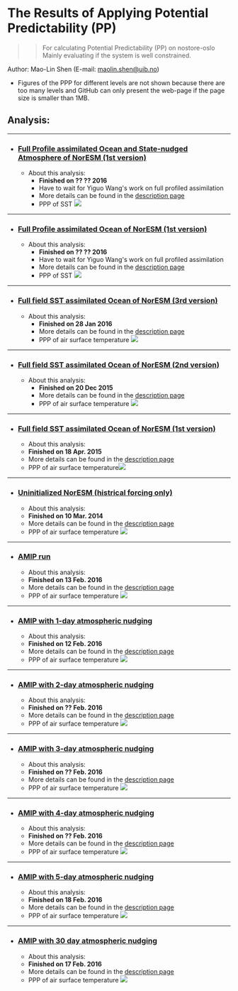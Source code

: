 
The Results of Applying Potential Predictability (PP)
==========
>> For calculating Potential Predictability (PP) on nostore-oslo 
>> Mainly evaluating if the system is well constrained. 

Author: Mao-Lin Shen (E-mail: maolin.shen@uib.no)

  * Figures of the PPP for different levels are not shown because there are too many levels and GitHub can only present the web-page if the page size is smaller than 1MB.

## Analysis:
--------------------------------------
* ### [Full Profile assimilated Ocean and State-nudged Atmosphere of NorESM (1st version)](docs/FrontPage_FF_ini_try.md)

  * About this analysis:
    * __Finished on ?? ?? 2016__
    * Have to wait for Yiguo Wang's work on full profiled assimilation
    * More details can be found in the [description page](docs/FrontPage_FF_ini_try.md)
    * PPP of SST ![](figures/FFSSTwiNudA_ini_1st_try/PPP_PPP-08.cam2.h0.SST.png)

--------------------------------------
* ### [Full Profile assimilated Ocean of NorESM (1st version)](docs/FrontPage.markdown)

  * About this analysis:
    * __Finished on ?? ?? 2016__
    * Have to wait for Yiguo Wang's work on full profiled assimilation
    * More details can be found in the [description page](docs/FrontPage.markdown)
    * PPP of SST ![](figures/FFSSTwiNudA_ini_1st_try/PPP_PPP-08.cam2.h0.SST.png)

--------------------------------------
* ### [Full field SST assimilated Ocean of NorESM (3rd version)](docs/FrontPage_FF_3rd_try.markdown)

  * About this analysis:
    * __Finished on 28 Jan 2016__
    * More details can be found in the [description page](docs/FrontPage_FF_3rd_try.markdown)
    * PPP of air surface temperature [![](figures/FF_3rd_try/PPP_atm/PPP_All_G04.cam2.h0.TS.png)](docs/FrontPage_FF_3rd_try.markdown)


--------------------------------------
* ### [Full field SST assimilated Ocean of NorESM (2nd version)](docs/FrontPage_FF_2nd_try.markdown)

  * About this analysis:
    * __Finished on 20 Dec 2015__
    * More details can be found in the [description page](docs/FrontPage_FF_2nd_try.markdown)
    * PPP of air surface temperature [![](figures/FF_ini_2nd_try/PPP_atm/PPP_All_G04.cam2.h0.TS.png)](docs/FrontPage_FF_2nd_try.markdown)

--------------------------------------
* ### [Full field SST assimilated Ocean of NorESM (1st version)](docs/FrontPage_FF_ini_try.markdown)

  * About this analysis:
   * __Finished on 18 Apr. 2015__
   * More details can be found in the [description page](docs/FrontPage_FF_ini_try.markdown)
   * PPP of  air surface temperature[![](figures/FF_ini_try/PPP_atm/PPP_All_G04.cam2.h0.TS.png)](docs/FrontPage_FF_ini_try.markdown)

--------------------------------------
* ### [Uninitialized NorESM (histrical forcing only)](docs/FrontPage_Historical_forcing_ens.markdown)

  * About this analysis:
   * __Finished on 10 Mar. 2014__
   * More details can be found in the [description page](docs/FrontPage_Historical_forcing_ens.markdown)
   * PPP of air surface temperature [![](figures/Historical_forcing_ens/PPP_atm/PPP_All_G04.cam2.h0.TS.png)](docs/FrontPage_Historical_forcing_ens.markdown)


--------------------------------------
* ### [AMIP run](docs/FrontPage_normal_AMIP.markdown)

  * About this analysis:
   * __Finished on 13 Feb. 2016__
   * More details can be found in the [description page](docs/FrontPage_normal_AMIP.markdown)
   * PPP of air surface temperature [![](figures/normal_AMIP/PPP_atm/PPP_All_G04.cam2.h0.TS.png)](docs/FrontPage_normal_AMIP.markdown)

--------------------------------------
* ### [AMIP with 1-day atmospheric nudging](docs/FrontPage_n01d_AMIP.markdown)

  * About this analysis:
   * __Finished on 12 Feb. 2016__
   * More details can be found in the [description page](docs/FrontPage_n01d_AMIP.markdown)
   * PPP of air surface temperature [![](figures/n01d_AMIP/PPP_atm/PPP_All_G04.cam2.h0.TS.png)](docs/FrontPage_n01d_AMIP.markdown)



--------------------------------------
* ### [AMIP with 2-day atmospheric nudging](docs/FrontPage_n02d_AMIP.markdown)

  * About this analysis:
   * __Finished on ?? Feb. 2016__
   * More details can be found in the [description page](docs/FrontPage_n02d_AMIP.markdown)
   * PPP of air surface temperature [![](figures/n02d_AMIP/PPP_atm/PPP_All_G04.cam2.h0.TS.png)](docs/FrontPage_n02d_AMIP.markdown)


--------------------------------------
* ### [AMIP with 3-day atmospheric nudging](docs/FrontPage_n03d_AMIP.markdown)

  * About this analysis:
   * __Finished on ?? Feb. 2016__
   * More details can be found in the [description page](docs/FrontPage_n03d_AMIP.markdown)
   * PPP of air surface temperature [![](figures/n03d_AMIP/PPP_atm/PPP_All_G04.cam2.h0.TS.png)](docs/FrontPage_n03d_AMIP.markdown)


--------------------------------------
* ### [AMIP with 4-day atmospheric nudging](docs/FrontPage_n04d_AMIP.markdown)

  * About this analysis:
   * __Finished on ?? Feb. 2016__
   * More details can be found in the [description page](docs/FrontPage_n04d_AMIP.markdown)
   * PPP of air surface temperature [![](figures/n04d_AMIP/PPP_atm/PPP_All_G04.cam2.h0.TS.png)](docs/FrontPage_n04d_AMIP.markdown)


--------------------------------------
* ### [AMIP with 5-day atmospheric nudging](docs/FrontPage_n05d_AMIP.markdown)

  * About this analysis:
   * __Finished on 18 Feb. 2016__
   * More details can be found in the [description page](docs/FrontPage_n05d_AMIP.markdown)
   * PPP of air surface temperature [![](figures/n05d_AMIP/PPP_atm/PPP_All_G04.cam2.h0.TS.png)](docs/FrontPage_n05d_AMIP.markdown)


--------------------------------------
* ### [AMIP with 30 day atmospheric nudging](docs/FrontPage_n30d_AMIP.markdown)

  * About this analysis:
   * __Finished on 17 Feb. 2016__
   * More details can be found in the [description page](docs/FrontPage_n30d_AMIP.markdown)
   * PPP of air surface temperature [![](figures/n30d_AMIP/PPP_atm/PPP_All_G04.cam2.h0.TS.png)](docs/FrontPage_n30d_AMIP.markdown)



